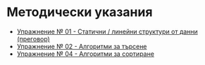 # Методически указания

- [Упражнение № 01 - Статични / линейни структури от данни (преговор)](W01/101.md)
- [Упражнение № 02 - Алгоритми за търсене](W02/102.md)
- [Упражнение № 04 - Алгоритми за сортиране](W03/104.md)

